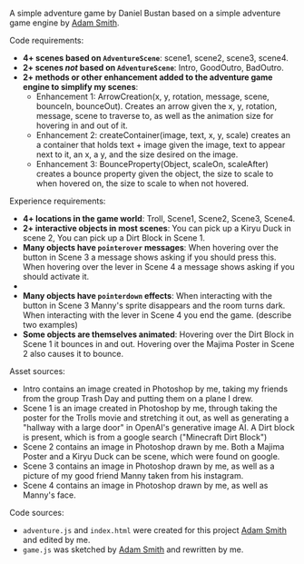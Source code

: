 A simple adventure game by Daniel Bustan based on a simple adventure game engine by [Adam Smith](https://github.com/rndmcnlly).

Code requirements:
- **4+ scenes based on `AdventureScene`**: scene1, scene2, scene3, scene4.
- **2+ scenes *not* based on `AdventureScene`**: Intro, GoodOutro, BadOutro.
- **2+ methods or other enhancement added to the adventure game engine to simplify my scenes**:
    - Enhancement 1: ArrowCreation(x, y, rotation, message, scene, bounceIn,        bounceOut). Creates an arrow given the x, y, rotation, message, scene 
       to traverse to, as well as the animation size for hovering in and out        of it.
    - Enhancement 2: createContainer(image, text, x, y, scale) creates an            a container that holds text + image given the image, text to appear
       next to it, an x, a y, and the size desired on the image.
    - Enhancement 3: BounceProperty(Object, scaleOn, scaleAfter) creates a
      bounce property given the object, the size to scale to when hovered on,       the size to scale to when not hovered.

Experience requirements:
- **4+ locations in the game world**: Troll, Scene1, Scene2, Scene3, Scene4.
- **2+ interactive objects in most scenes**: You can pick up a Kiryu Duck in scene 2, You can pick up a Dirt Block in Scene 1. 
- **Many objects have `pointerover` messages**: When hovering over the button in Scene 3 a message shows asking if you should press this. When hovering over the lever in Scene 4 a message shows asking if you should activate it.
-
- **Many objects have `pointerdown` effects**: When interacting with the button in Scene 3 Manny's sprite disappears and the room turns dark. When interacting with the lever in Scene 4 you end the game. (describe two examples)
- **Some objects are themselves animated**: Hovering over the Dirt Block in Scene 1 it bounces in and out. Hovering over the Majima Poster in Scene 2 also causes it to bounce.

Asset sources:
- Intro contains an image created in Photoshop by me, taking my friends from the group Trash Day and putting them on a plane I drew.
- Scene 1 is an image created in Photoshop by me, through taking the poster for the Trolls movie and stretching it out, as well as generating a "hallway with a large door" in OpenAI's generative image AI. A Dirt block is present, which is from a google search ("Minecraft Dirt Block")
- Scene 2 contains an image in Photoshop drawn by me. Both a Majima Poster and a Kiryu Duck can be scene, which were found on google.
- Scene 3 contains an image in Photoshop drawn by me, as well as a picture of my good friend Manny taken from his instagram.
- Scene 4 contains an image in Photoshop drawn by me, as well as Manny's face.

Code sources:
- `adventure.js` and `index.html` were created for this project [Adam Smith](https://github.com/rndmcnlly) and edited by me.
- `game.js` was sketched by [Adam Smith](https://github.com/rndmcnlly) and rewritten by me.
